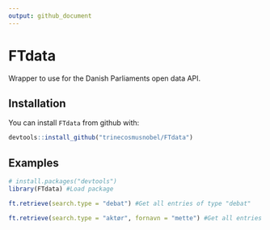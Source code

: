 ```yaml
---
output: github_document
---
```




# FTdata

Wrapper to use for the Danish Parliaments open data API.

## Installation

You can install `FTdata` from github with:


```r
devtools::install_github("trinecosmusnobel/FTdata")
```

## Examples


```r
# install.packages("devtools")
library(FTdata) #Load package

ft.retrieve(search.type = "debat") #Get all entries of type "debat"

ft.retrieve(search.type = "aktør", fornavn = "mette") #Get all entries of type "aktør" with first name "mette"

```
